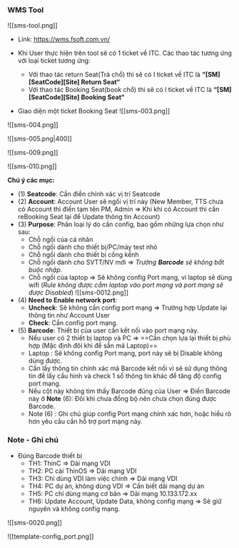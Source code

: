 ### WMS Tool

![[sms-tool.png]]

- Link: https://wms.fsoft.com.vn/
- Khi User thực hiện trên tool sẽ có 1 ticket về ITC. Các thao tác tương ứng với loại ticket tương ứng:
	- Với thao tác return Seat(Trả chổ) thì sẽ có I ticket về ITC là **“[SM][SeatCode][Site] Return Seat“**
	- Với thao tác Booking Seat(book chổ) thì sẽ có I ticket về ITC là **“[SM][SeatCode][Site] Booking Seat“**

- Giao diện một ticket Booking Seat
![[sms-003.png]]

![[sms-004.png]]

![[sms-005.png|400]]

![[sms-009.png]]

![[sms-010.png]]

**Chú ý các mục:**
- (1) **Seatcode**: Cần điền chính xác vị trí Seatcode
- (2) **Account**: Account User sẽ ngồi vị trí này (New Member, TTS chưa có Account thì điền tạm tên PM, Admin => Khi khi có Account thì cần reBooking Seat lại để Update thông tin Account)
- (3) **Purpose**: Phân loại lý do cần config, bao gồm những lựa chọn như sau:
	- Chỗ ngồi của cá nhân
	- Chỗ ngồi dành cho thiết bị/PC/máy test nhỏ
	- Chỗ ngồi dành cho thiết bị cồng kềnh
	- Chỗ ngồi dành cho SVTT/NV mới => *Trường **Barcode** sẽ không bắt buộc nhập*.
	- Chỗ ngồi của laptop => Sẽ không config Port mạng, vì laptop sẽ dùng wifi (*Rule không được cắm laptop vào port mạng và port mạng sẽ được Disabled*)
![[sms-0012.png]]
- (4) **Need to Enable network port**:
	- **Uncheck**: Sẽ không cần config port mạng => Trường hợp Update lại thông tin như Account User
	- **Check**: Cần config port mạng.
- (5) **Barcode**: Thiết bị của user cần kết nối vào port mạng này.
	- Nếu user có 2 thiết bị laptop và PC => ==Cần chọn lựa lại thiết bị phù hợp (Mặc định đôi khi để sẵn mã Laptop)==
	- Laptop : Sẽ không config Port mạng, port này sẽ bị Disable không dùng được.
	- Cần lấy thông tin chính xác mã Barcode kết nối vì sẽ sử dụng thông tin để lấy cấu hình và check 1 số thông tin khác để tăng độ config port mạng.
	- Nếu cột này không tìm thấy Barcode đúng của User => Điền Barcode này ở **Note** (6): Đôi khi chưa đồng bộ nên chưa chọn đúng được Barcode.
	- Note (6) : Ghi chú giúp config Port mạng chính xác hơn, hoặc hiểu rõ hơn yêu cầu cần hỗ trợ port mạng này.

### Note - Ghi chú
- Đúng Barcode thiết bị
	- TH1: ThinC => Dải mạng VDI
	- TH2: PC cài ThinOS => Dải mạng VDI
	- TH3: Chỉ dùng VDI làm việc chính => Dải mạng VDI
	- TH4: PC dự án, không dùng VDI => Cần biết dải mạng dự án
	- TH5: PC chỉ dùng mạng cơ bản => Dải mạng 10.133.172.xx
	- TH6: Update Account, Update Data, không config mạng => Sẽ giữ nguyên và không config mạng.

![[sms-0020.png]]

![[template-config_port.png]]

